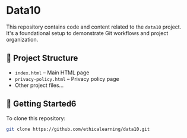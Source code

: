 # Data10

This repository contains code and content related to the `data10` project.  
It's a foundational setup to demonstrate Git workflows and project organization.

## 📁 Project Structure

- `index.html` – Main HTML page  
- `privacy-policy.html` – Privacy policy page  
- Other project files...

## 🚀 Getting Started6

To clone this repository:

```bash
git clone https://github.com/ethicalearning/data10.git
